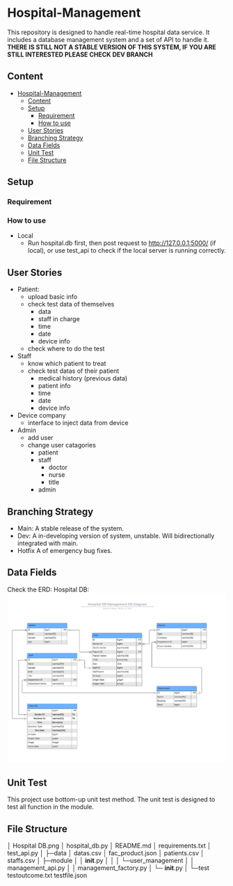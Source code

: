 # Hospital-Management
This repository is designed to handle real-time hospital data service.
It includes a database management system and a set of API to handle it.
**THERE IS STILL NOT A STABLE VERSION OF THIS SYSTEM, IF YOU ARE STILL INTERESTED PLEASE CHECK DEV BRANCH**

## Content
- [Hospital-Management](#hospital-management)
  - [Content](#content)
  - [Setup](#setup)
    - [Requirement](#requirement)
    - [How to use](#how-to-use)
  - [User Stories](#user-stories)
  - [Branching Strategy](#branching-strategy)
  - [Data Fields](#data-fields)
  - [Unit Test](#unit-test)
  - [File Structure](#file-structure)

## Setup
### Requirement

### How to use
- Local
  - Run hospital.db first, then post request to http://127.0.0.1:5000/ (if local), or use test_api to check if the local server is running correctly.

## User Stories
- Patient:
  - upload basic info
  - check test data of themselves
    - data
    - staff in charge
    - time
    - date
    - device info
  - check where to do the test
- Staff
  - know which patient to treat
  - check test datas of their patient
    - medical history (previous data)
    - patient info
    - time
    - date
    - device info
- Device company
  - interface to inject data from device
- Admin
  - add user
  - change user catagories
    - patient
    - staff
      - doctor
      - nurse
      - title
    - admin


## Branching Strategy
- Main:     A stable release of the system.
- Dev:      A in-developing version of system, unstable. Will bidirectionally integrated with main.
- Hotfix    A of emergency bug fixes. 

## Data Fields
Check the ERD:  Hospital DB:  
![image](Hospital%20DB.png)

## Unit Test
This project use bottom-up unit test method. The unit test is designed to test all function in the module.

## File Structure
│  Hospital DB.png
│  hospital_db.py
│  README.md
│  requirements.txt
│  test_api.py
│
├─data
│      datas.csv
│      fac_product.json
│      patients.csv
│      staffs.csv
│
├─module
│  │  __init__.py
│  │
│  └─user_management
│     │  management_api.py
│     │  management_factory.py
│     └─ __init__.py
│
└─test
       testoutcome.txt
       testfile.json
